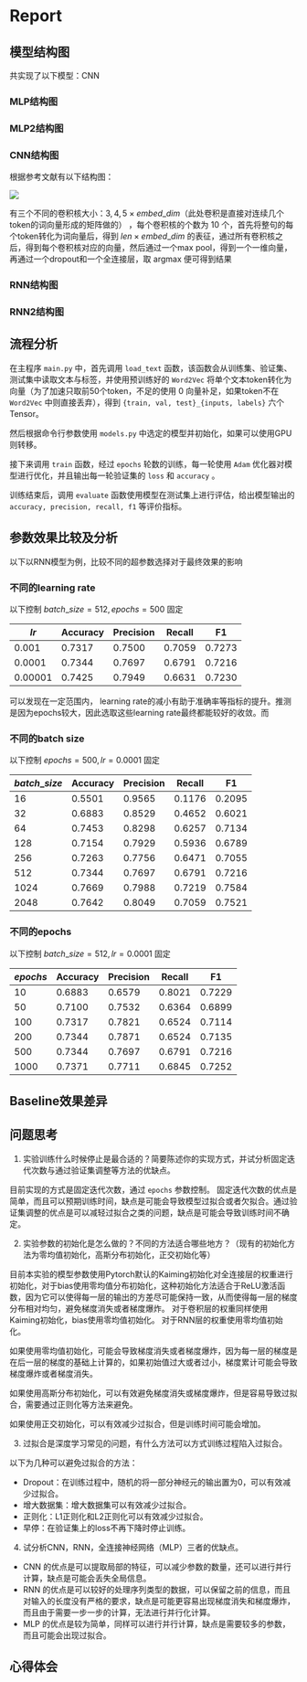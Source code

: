 # Report

## 模型结构图

共实现了以下模型：CNN

### MLP结构图


### MLP2结构图

### CNN结构图

根据参考文献有以下结构图：

![](https://p.ipic.vip/yrm4fe.png)

有三个不同的卷积核大小：$3,4,5\times embed\_dim$（此处卷积是直接对连续几个token的词向量形成的矩阵做的） ，每个卷积核的个数为 $10$ 个，首先将整句的每个token转化为词向量后，得到 $len\times embed\_dim$ 的表征，通过所有卷积核之后，得到每个卷积核对应的向量，然后通过一个max pool，得到一个一维向量，再通过一个dropout和一个全连接层，取 $\text{argmax}$ 便可得到结果

### RNN结构图

### RNN2结构图

## 流程分析

在主程序 `main.py` 中，首先调用 `load_text` 函数，该函数会从训练集、验证集、测试集中读取文本与标签，并使用预训练好的 `Word2Vec` 将单个文本token转化为向量（为了加速只取前50个token，不足的使用 $0$ 向量补足，如果token不在 `Word2Vec` 中则直接丢弃），得到 `{train, val, test}_{inputs, labels}` 六个Tensor。

然后根据命令行参数使用 `models.py` 中选定的模型并初始化，如果可以使用GPU则转移。

接下来调用 `train` 函数，经过 `epochs` 轮数的训练，每一轮使用 `Adam` 优化器对模型进行优化，并且输出每一轮验证集的 `loss` 和 `accuracy` 。

训练结束后，调用 `evaluate` 函数使用模型在测试集上进行评估，给出模型输出的 `accuracy, precision, recall, f1` 等评价指标。 


## 参数效果比较及分析

以下以RNN模型为例，比较不同的超参数选择对于最终效果的影响

### 不同的learning rate

以下控制 $batch\_size=512,epochs=500$ 固定

|$lr$|Accuracy|Precision|Recall|F1|
|---|---|---|---|---|
|$0.001$|$0.7317$|$0.7500$|$0.7059$|$0.7273$|
|$0.0001$|$0.7344$|$0.7697$|$0.6791$|$0.7216$|
|$0.00001$|$0.7425$|$0.7949$|$0.6631$|$0.7230$|

可以发现在一定范围内， learning rate的减小有助于准确率等指标的提升。推测是因为epochs较大，因此选取这些learning rate最终都能较好的收敛。而

### 不同的batch size

以下控制 $epochs=500,lr=0.0001$ 固定

|$batch\_size$|Accuracy|Precision|Recall|F1|
|---|---|---|---|---|
|$16$|$0.5501$|$0.9565$|$0.1176$|$0.2095$|
|$32$|$0.6883$|$0.8529$|$0.4652$|$0.6021$|
|$64$|$0.7453$|$0.8298$|$0.6257$|$0.7134$|
|$128$|$0.7154$|$0.7929$|$0.5936$|$0.6789$|
|$256$|$0.7263$|$0.7756$|$0.6471$|$0.7055$|
|$512$|$0.7344$|$0.7697$|$0.6791$|$0.7216$|
|$1024$|$0.7669$|$0.7988$|$0.7219$|$0.7584$|
|$2048$|$0.7642$|$0.8049$|$0.7059$|$0.7521$|

### 不同的epochs

以下控制 $batch\_size=512,lr=0.0001$ 固定

|$epochs$|Accuracy|Precision|Recall|F1|
|---|---|---|---|---|
|$10$|$0.6883$|$0.6579$|$0.8021$|$0.7229$|
|$50$|$0.7100$|$0.7532$|$0.6364$|$0.6899$|
|$100$|$0.7317$|$0.7821$|$0.6524$|$0.7114$|
|$200$|$0.7344$|$0.7871$|$0.6524$|$0.7135$|
|$500$|$0.7344$|$0.7697$|$0.6791$|$0.7216$|
|$1000$|$0.7371$|$0.7711$|$0.6845$|$0.7252$|

## Baseline效果差异

## 问题思考

1. 实验训练什么时候停止是最合适的？简要陈述你的实现方式，并试分析固定迭代次数与通过验证集调整等方法的优缺点。

目前实现的方式是固定迭代次数，通过 `epochs` 参数控制。
固定迭代次数的优点是简单，而且可以预期训练时间，缺点是可能会导致模型过拟合或者欠拟合。通过验证集调整的优点是可以减轻过拟合之类的问题，缺点是可能会导致训练时间不确定。

2. 实验参数的初始化是怎么做的？不同的方法适合哪些地方？（现有的初始化方法为零均值初始化，高斯分布初始化，正交初始化等）

目前本实验的模型参数使用Pytorch默认的Kaiming初始化对全连接层的权重进行初始化，对于bias使用零均值分布初始化，这种初始化方法适合于ReLU激活函数，因为它可以使得每一层的输出的方差尽可能保持一致，从而使得每一层的梯度分布相对均匀，避免梯度消失或者梯度爆炸。
对于卷积层的权重同样使用Kaiming初始化，bias使用零均值初始化。
对于RNN层的权重使用零均值初始化。

如果使用零均值初始化，可能会导致梯度消失或者梯度爆炸，因为每一层的梯度是在后一层的梯度的基础上计算的，如果初始值过大或者过小，梯度累计可能会导致梯度爆炸或者梯度消失。

如果使用高斯分布初始化，可以有效避免梯度消失或梯度爆炸，但是容易导致过拟合，需要通过正则化等方法来避免。

如果使用正交初始化，可以有效减少过拟合，但是训练时间可能会增加。

3. 过拟合是深度学习常见的问题，有什么方法可以方式训练过程陷入过拟合。

以下为几种可以避免过拟合的方法：

- Dropout：在训练过程中，随机的将一部分神经元的输出置为0，可以有效减少过拟合。
- 增大数据集：增大数据集可以有效减少过拟合。
- 正则化：L1正则化和L2正则化可以有效减少过拟合。
- 早停：在验证集上的loss不再下降时停止训练。

4. 试分析CNN，RNN，全连接神经网络（MLP）三者的优缺点。

- CNN 的优点是可以提取局部的特征，可以减少参数的数量，还可以进行并行计算，缺点是可能会丢失全局信息。
- RNN 的优点是可以较好的处理序列类型的数据，可以保留之前的信息，而且对输入的长度没有严格的要求，缺点是可能更容易出现梯度消失和梯度爆炸，而且由于需要一步一步的计算，无法进行并行化计算。
- MLP 的优点是较为简单，同样可以进行并行计算，缺点是需要较多的参数，而且可能会出现过拟合。

## 心得体会


